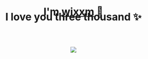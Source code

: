 <p>
   <h1 align="center"style="margin: -20px 0 30px">
    <b>I'm <a href="https://t.me/WkjxT">wixxm</a> 👋</b>
  <div align="center"style="margin: -20px 0 30px">
    <b>I love you three thousand</a> ✨</b>
  </a>
</div>
</p>
  <br />
   <small><img src="https://v1.jinrishici.com/all.svg?font-size=24&spacing=6"></small>
   <br />
   <br />
 </div>
 <br />
